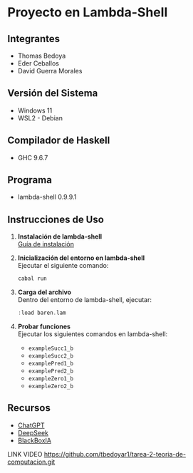 
# Proyecto en Lambda-Shell

## Integrantes
- Thomas Bedoya
- Eder Ceballos
- David Guerra Morales

## Versión del Sistema
- Windows 11
- WSL2 - Debian

## Compilador de Haskell
- GHC 9.6.7

## Programa
- lambda-shell 0.9.9.1

## Instrucciones de Uso

1. **Instalación de lambda-shell**  
   [Guía de instalación](https://asr.github.io/courses/programs-installations-tips-and-tricks.pdf)

2. **Inicialización del entorno en lambda-shell**  
   Ejecutar el siguiente comando:  
   ```bash
   cabal run
   ```

3. **Carga del archivo**  
   Dentro del entorno de lambda-shell, ejecutar:  
   ```haskell
   :load baren.lam
   ```

4. **Probar funciones**  
   Ejecutar los siguientes comandos en lambda-shell:
   - `exampleSucc1_b`
   - `exampleSucc2_b`
   - `examplePred1_b`
   - `examplePred2_b`
   - `exampleZero1_b`
   - `exampleZero2_b`

## Recursos
- [ChatGPT](https://chatgpt.com/)
- [DeepSeek](https://www.deepseek.com/)
- [BlackBoxIA](https://www.blackbox.ai/)

LINK VIDEO
https://github.com/tbedoyar1/tarea-2-teoria-de-computacion.git
